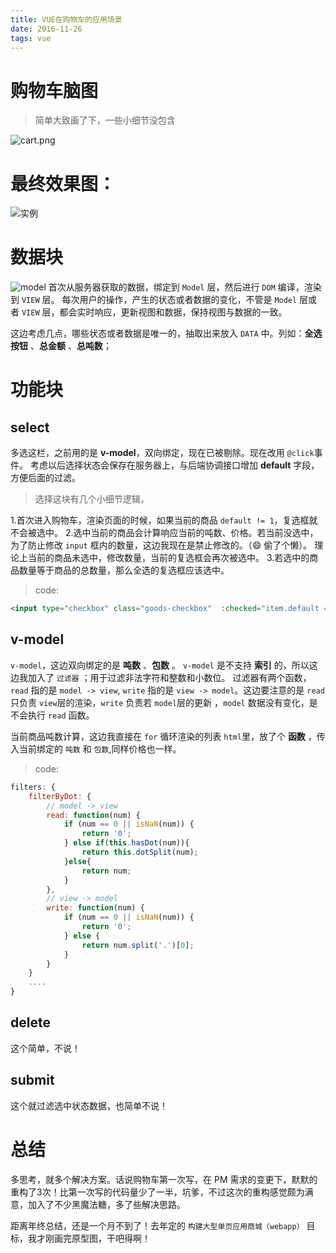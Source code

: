 ```yaml
---
title: VUE在购物车的应用场景
date: 2016-11-26
tags: vue
---
```


# 购物车脑图

> 简单大致画了下，一些小细节没包含

![cart.png](https://ohv0hyr4v.qnssl.com/2016112688583_cart.png)
<!-- more -->

# 最终效果图：
![实例](https://ohv0hyr4v.qnssl.com/2016112621608cart.gif)




# 数据块
![model](https://ohv0hyr4v.qnssl.com/2016112625364model.png)
首次从服务器获取的数据，绑定到 `Model` 层，然后进行 `DOM` 编译，渲染到 `VIEW` 层。
每次用户的操作，产生的状态或者数据的变化，不管是 `Model` 层或者 `VIEW` 层，都会实时响应，更新视图和数据，保持视图与数据的一致。

这边考虑几点，哪些状态或者数据是唯一的，抽取出来放入 `DATA` 中。列如：**全选按钮** 、**总金额** 、**总吨数**；

# 功能块
## select
多选这栏，之前用的是 **v-model**，双向绑定，现在已被剔除。现在改用 `@click`事件。
考虑以后选择状态会保存在服务器上，与后端协调接口增加 **default** 字段，方便后面的过滤。

> 选择这块有几个小细节逻辑，

1.首次进入购物车，渲染页面的时候，如果当前的商品 `default != 1`，复选框就不会被选中。
2.选中当前的商品会计算响应当前的吨数、价格。若当前没选中，为了防止修改 `input` 框内的数量，这边我现在是禁止修改的。（😄 偷了个懒）。
理论上当前的商品未选中，修改数量，当前的复选框会再次被选中。
3.若选中的商品数量等于商品的总数量，那么全选的复选框应该选中。

> code:

```html
<input type="checkbox" class="goods-checkbox"  :checked="item.default == 1 ? true : false"  @click="isCheck($index,$event)">

```

## v-model
`v-model`，这边双向绑定的是 **吨数** 、**包数** 。
`v-model` 是不支持 **索引** 的，所以这边我加入了 `过滤器` ；用于过滤非法字符和整数和小数位。
过滤器有两个函数，`read` 指的是 `model -> view`, `write` 指的是 `view -> model`。这边要注意的是 `read` 只负责 `view`层的渲染，`write` 负责若 `model`层的更新 ，`model` 数据没有变化，是不会执行 `read` 函数。

当前商品吨数计算，这边我直接在 `for` 循环渲染的列表 `html`里，放了个 **函数** ，传入当前绑定的 `吨数` 和 `包数`,同样价格也一样。

> code:

```js
filters: {
    filterByDot: {
        // model -> view
        read: function(num) {
            if (num == 0 || isNaN(num)) {
                return '0';
            } else if(this.hasDot(num)){
                return this.dotSplit(num);
            }else{
                return num;
            }
        },
        // view -> model
        write: function(num) {
            if (num == 0 || isNaN(num)) {
                return '0';
            } else {
                return num.split('.')[0];
            }
        }
    }
    ....
}
```

## delete
这个简单，不说！

## submit
这个就过滤选中状态数据，也简单不说！

# 总结
多思考，就多个解决方案。话说购物车第一次写，在 PM 需求的变更下，默默的重构了3次！比第一次写的代码量少了一半，坑爹，不过这次的重构感觉颇为满意，加入了不少黑魔法糖，多了些解决思路。

距离年终总结，还是一个月不到了！去年定的 `构建大型单页应用商城（webapp）` 目标，我才刚画完原型图，干吧得啊！


